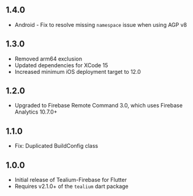 ## 1.4.0
* Android - Fix to resolve missing `namespace` issue when using AGP v8

## 1.3.0
* Removed arm64 exclusion
* Updated dependencies for XCode 15
* Increased minimum iOS deployment target to 12.0

## 1.2.0
* Upgraded to Firebase Remote Command 3.0, which uses Firebase Analytics 10.7.0+

## 1.1.0

* Fix: Duplicated BuildConfig class

## 1.0.0

* Initial release of Tealium-Firebase for Flutter
* Requires v2.1.0+ of the `tealium` dart package
